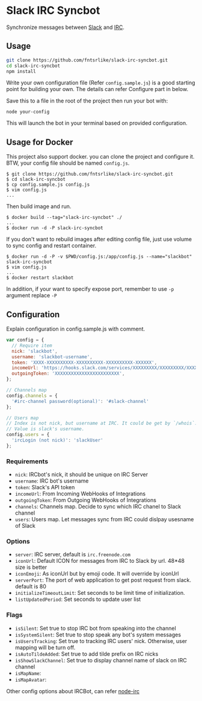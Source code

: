 # Slack IRC Syncbot
Synchronize messages between [Slack](http://slack.com) and [IRC](https://en.wikipedia.org/wiki/Internet_Relay_Chat).

## Usage

```bash
git clone https://github.com/fntsrlike/slack-irc-syncbot.git
cd slack-irc-syncbot
npm install
```

Write your own configuration file (Refer `config.sample.js`) is a good starting point for building your own. The details can refer Configure part in below.

Save this to a file in the root of the project then run your bot with:

    node your-config

This will launch the bot in your terminal based on provided configuration.

## Usage for Docker

This project also support docker. you can clone the project and configure it. BTW, your config file should be named `config.js`.
```shell
$ git clone https://github.com/fntsrlike/slack-irc-syncbot.git
$ cd slack-irc-syncbot
$ cp config.sample.js config.js
$ vim config.js
...
```

Then build image and run.
```shell
$ docker build --tag="slack-irc-syncbot" ./
...
$ docker run -d -P slack-irc-syncbot
```

If you don't want to rebuild images after editing config file, just use volume to sync config and restart container.
```shell
$ docker run -d -P -v $PWD/config.js:/app/config.js --name="slackbot" slack-irc-syncbot
$ vim config.js
...
$ docker restart slackbot
```

In addition, if your want to specify expose port, remember to use `-p` argument replace `-P`

## Configuration
Explain configuration in config.sample.js with comment.
```javascript
var config = {
  // Require item
  nick: 'slackbot',
  username: 'slackbot-username',
  token: 'XXXX-XXXXXXXXXX-XXXXXXXXXX-XXXXXXXXXX-XXXXXX',
  incomeUrl: 'https://hooks.slack.com/services/XXXXXXXXX/XXXXXXXXX/XXXXXXXXXXXXXXXXXXXXXXXX',
  outgoingToken: 'XXXXXXXXXXXXXXXXXXXXXXXX',
};

// Channels map
config.channels = {
  '#irc-channel password(optional)': '#slack-channel'
};

// Users map
// Index is not nick, but username at IRC. It could be get by `/whois`.
// Value is slack's username.
config.users = {
  'ircLogin (not nick)': 'slackUser'
};
```

### Requirements
- `nick`: IRCbot's nick, it should be unique on IRC Server
- `username`: IRC bot's username
- `token`: Slack's API token
- `incomeUrl`: From Incoming WebHooks  of Integrations
- `outgoingToken`: From Outgoing WebHooks of Integrations
- `channels`: Channels map. Decide to sync which IRC chanel to Slack channel
- `users`: Users map. Let messages sync from IRC could dislpay usesname of Slack

### Options
- `server`: IRC server, default is `irc.freenode.com`
- `iconUrl`: Default ICON for messages from IRC to Slack by url. 48*48 size is better
- `iconEmoji`: As iconUrl but by emoji code. It will override by iconUrl
- `serverPort`: The port of web application to get post request from slack. default is 80
- `initializeTimeoutLimit`: Set seconds to be limit time of initialization.
- `listUpdatedPeriod`: Set seconds to update user list

### Flags
- `isSilent`: Set true to stop IRC bot from speaking into the channel
- `isSystemSilent`: Set true to stop speak any bot's system messages
- `isUsersTracking`: Set true to tracking IRC users' nick. Otherwise, user mapping will be turn off.
- `isAutoTildeAdded`: Set true to add tilde prefix on IRC nicks
- `isShowSlackChannel`: Set true to display channel name of slack on IRC channel
- `isMapName`:
- `isMapAvatar`:

Other config options about IRCBot, can refer [node-irc](https://github.com/martynsmith/node-irc/blob/0.3.x/lib/irc.js)
